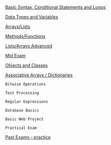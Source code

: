 [Basic Syntax, Conditional Statements and Loops](https://github.com/thrako/SoftUni/blob/68cdae986f6e0892777cbeb3ba6b6615ea3bbee8/src/fundamentals/lesson01basicsyntax)  

[Data Types and Variables](https://github.com/thrako/SoftUni/blob/60ac4dbd79559def10c0c2f5a613708bc6df5d20/src/fundamentals/lesson02datatypesandvariables)  

[Arrays/Lists](https://github.com/thrako/SoftUni/blob/60ac4dbd79559def10c0c2f5a613708bc6df5d20/src/fundamentals/lesson03arrays)  

[Methods/Functions](https://github.com/thrako/SoftUni/blob/60ac4dbd79559def10c0c2f5a613708bc6df5d20/src/fundamentals/lesson04methods)  

[Lists/Arrays Advanced](https://github.com/thrako/SoftUni/blob/60ac4dbd79559def10c0c2f5a613708bc6df5d20/src/fundamentals/lesson05lists)  

[Mid Exam](https://github.com/thrako/SoftUni/blob/60ac4dbd79559def10c0c2f5a613708bc6df5d20/src/fundamentals/exams/mid20220625)  

[Objects and Classes](https://github.com/thrako/SoftUni/blob/60ac4dbd79559def10c0c2f5a613708bc6df5d20/src/fundamentals/exams/mid20220625)  

[Associative Arrays / Dictionaries](https://github.com/thrako/SoftUni/blob/60ac4dbd79559def10c0c2f5a613708bc6df5d20/src/fundamentals/lesson07associative_lambda_stream)  

    Bitwise Operations  

    Text Processing  

    Regular Expressions  

    Database Basics  

    Basic Web Project  

    Practical Exam  

[Past Exams - practice](https://github.com/thrako/SoftUni/blob/60ac4dbd79559def10c0c2f5a613708bc6df5d20/src/fundamentals/pastexams)  


